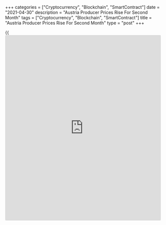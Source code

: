 +++
categories = ["Cryptocurrency", "Blockchain", "SmartContract"]
date = "2021-04-30"
description = "Austria Producer Prices Rise For Second Month"
tags = ["Cryptocurrency", "Blockchain", "SmartContract"]
title = "Austria Producer Prices Rise For Second Month"
type = "post"
+++

{{<iframe id="large-banner" src="https://www.bounty.group/#slide=16.0" width="100%" height="600" scrolling="no" style="border: 0px solid rgb(216, 221, 230); border-radius: 3px;">}}

Austria's producer prices rose for the second straight month in March
and consumer prices increased in April, data figures from Statistics
Austria showed on Friday.

The producer price index grew 2.8 percent year-on-year in March,
following a 0.9 percent rise in February.

Prices for intermediate goods grew 3.6 percent yearly in March and those
of energy prices gained 4.8 percent. Prices for capital goods and
consumer goods rose by 0.9 percent and 0.4 percent, respectively.

On a monthly basis, producer prices rose 1.0 percent in March, following
a 0.8 percent increase in the preceding month.

In the first quarter, producer prices grew 2.2 percent quarterly and
rose 1.2 percent from a year ago.

Consumer prices increased 1.9 percent yearly in April, preliminary data
from statistical office revealed.

On a monthly basis, consumer prices fell 0.1 percent in April.

The EU measure of harmonized index of consumer prices, or HICP, grew 1.9
percent yearly in April and rose 0.1 percent from a month

For comments and feedback [contact](https://www.playgroundfx.com/contact/): editorial@rtt[news](https://www.letsplayfx.com/blog/forex-news-website/).com

[Economic News][1]

 **What parts of the world are seeing the best (and worst) economic
performances lately? Click[here][2] to check out our [Econ Scorecard][2]
and find out! See up-to-the-moment [ranking](https://www.playgroundfx.com/blog/crypto-exchange-ranking/)s for the best and worst
performers in [GDP][3], [unemployment rate][4], [inflation][5] and much
more.**

   1. www.rtt[news](https://www.letsplayfx.com/blog/forex-news-website/).com/Content/EconomicNews.aspx
   2. www.rtt[news](https://www.letsplayfx.com/blog/forex-news-website/).com/economic-scorecard/world-rank/industrial-production/highest-performance.aspx
   3. www.rtt[news](https://www.letsplayfx.com/blog/forex-news-website/).com/economic-scorecard/world-rank/GDP/highest-performance.aspx
   4. www.rtt[news](https://www.letsplayfx.com/blog/forex-news-website/).com/economic-scorecard/world-rank/unemployment-rate/lowest-performance.aspx
   5. www.rtt[news](https://www.letsplayfx.com/blog/forex-news-website/).com/economic-scorecard/world-rank/CPI/highest-performance.aspx